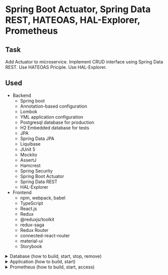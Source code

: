 # Spring Boot Actuator, Spring Data REST, HATEOAS, HAL-Explorer, Prometheus

## Task
Add Actuator to microservice. Implement CRUD interface using Spring Data REST. Use HATEOAS Priciple. Use HAL-Explorer. 

## Used
- Backend
    - Spring boot
    - Annotation-based configuration
    - Lombok
    - YML application configuration
    - Postgresql database for production
    - H2 Embedded database for tests
    - JPA
    - Spring Data JPA
    - Liquibase
    - JUnit 5
    - Mockito
    - AssertJ
    - Hamcrest
    - Spring Security
    - Spring Boot Actuator
    - Spring Data REST
    - HAL-Explorer
- Frontend
    - npm, webpack, babel
    - TypeScript
    - React.js
    - Redux
    - @reduxjs/toolkit
    - redux-saga
    - Redux Router
    - connected-react-router
    - material-ui
    - Storybook
    
<details>
  <summary>Database (how to build, start, stop, remove)</summary>

## Command to init postgres container image and start it (You need to have docker installed)
`docker run -d --name postgres -p 5432:5432 -e POSTGRES_PASSWORD=springpassword -e POSTGRES_USER=springuser -e POSTGRES_DB=library postgres`

## Command to stop postgres container
`docker stop postgres`

## Command to start postgres (You need to have postgres container initialized)
`docker start postgres`

## Command to remove postgres container image
`docker rm postgres`

</details>

<details>
  <summary>Application (how to build, start)</summary>

## Command to build
`mvn clean package`
  
## Command to start the application
`java -jar target/30-spring-actuator-1.0.jar`

## Command to build and start
`mvn spring-boot:run`

[Application UI](http://localhost:8080)

[HAL-Explorer](http://localhost:8080/api/v2)

</details>

<details>
  <summary>Prometheus (how to build, start, access)</summary>

## Start Prometheus
`docker run -p 9090:9090 -v ./prometheus.yml:/etc/prometheus/prometheus.yml prom/prometheus`

[Prometheus UI](http://localhost:9090)

</details>